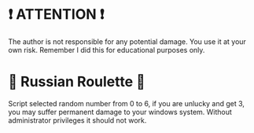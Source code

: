 # ❗️ ATTENTION ❗️
The author is not responsible for any potential damage. You use it at your own risk. Remember I did this for educational purposes only.

# 🔫 Russian Roulette 🔫
Script selected random number from 0 to 6, if you are unlucky and get 3, you may suffer permanent damage to your windows system. Without administrator privileges it should not work.

